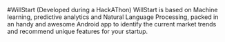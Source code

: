 #WillStart (Developed during a HackAThon)
WillStart is based on Machine learning, predictive analytics and Natural Language Processing, packed in an handy and awesome Android app to identify the current market trends and recommend unique features for your startup.
